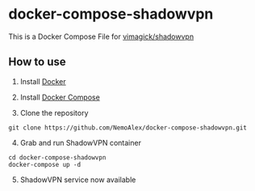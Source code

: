 # docker-compose-shadowvpn

This is a Docker Compose File for [vimagick/shadowvpn](https://hub.docker.com/r/vimagick/shadowvpn/)

## How to use

1. Install [Docker](https://docs.docker.com/linux/step_one/)

2. Install [Docker Compose](https://docs.docker.com/compose/install/)

3. Clone the repository

  ```
  git clone https://github.com/NemoAlex/docker-compose-shadowvpn.git
  ```

4. Grab and run ShadowVPN container

  ```
  cd docker-compose-shadowvpn
  docker-compose up -d
  ```

5. ShadowVPN service now available
